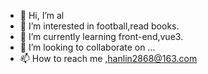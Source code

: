 - 👋 Hi, I’m al
- 👀 I’m interested in football,read books.
- 🌱 I’m currently learning front-end,vue3.
- 💞️ I’m looking to collaborate on ...
- 📫 How to reach me ,hanlin2868@163.com

<!---
ARShl/ARShl is a ✨ special ✨ repository because its `README.md` (this file) appears on your GitHub profile.
You can click the Preview link to take a look at your changes.
--->
